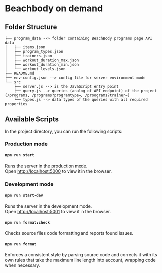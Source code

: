 # Beachbody on demand

## Folder Structure

```
├── program_data --> folder containing BeachBody programs page API data
│   ├── items.json
│   ├── program_types.json
│   ├── trainers.json
│   ├── workout_duration_max.json
│   ├── workout_duration_min.json
│   └── workout_levels.json
├── README.md
├── env-config.json --> config file for server environment mode
└── src
    ├── server.js --> is the JavaScript entry point
    ├── query.js --> queries (analog of API endpoint) of the project (/programs, /programs?programtype=, /proograms?trainer=)
    └── types.js --> data types of the queries with all required properties
```

## Available Scripts

In the project directory, you can run the following scripts:

### Production mode

#### `npm run start`

Runs the server in the production mode.<br>
Open [http://localhost:5000](http://localhost:5000) to view it in the browser.

### Development mode

#### `npm run start-dev`

Runs the server in the development mode.<br>
Open [http://localhost:5001](http://localhost:5000) to view it in the browser.

#### `npm run format:check`

Checks source files code formatting and reports found issues.

#### `npm run format`

Enforces a consistent style by parsing source code and corrects it with its own rules that take the maximum line length into account, wrapping code when necessary.